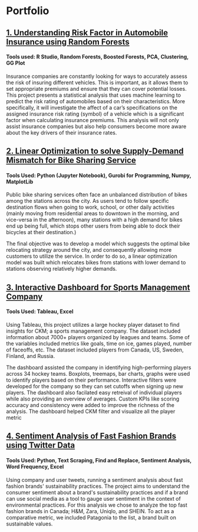 # Portfolio

## [1. Understanding Risk Factor in Automobile Insurance using Random Forests](https://github.com/teghwin404/predicting-insurance-risk.git)
#### Tools used: R Studio, Random Forests, Boosted Forests, PCA, Clustering, GG Plot

Insurance companies are constantly looking for ways to accurately assess the risk of insuring different vehicles. This is important, as it allows them to set appropriate premiums and ensure that they can cover potential losses. This project presents a statistical analysis that uses machine learning to predict the risk rating of automobiles based on their characteristics. More specifically, it will investigate the affect of a car’s specifications on the assigned insurance risk rating (symbol) of a vehicle which is a significant factor when calculating insurance premiums. This analysis will not only assist insurance companies but also help consumers become more aware about the key drivers of their insurance rates.

## [2. Linear Optimization to solve Supply-Demand Mismatch for Bike Sharing Service](https://github.com/teghwin404/bike-relocation-optimization.git)
#### Tools Used: Python (Jupyter Notebook), Gurobi for Programming, Numpy, MatplotLib

Public bike sharing services often face an unbalanced distribution of bikes among the stations across the city. As users tend to follow specific destination flows when going to work, school, or other daily activities (mainly moving from residential areas to downtown in the morning, and vice-versa in the afternoon), many stations with a high demand for bikes end up being full, which stops other users from being able to dock their bicycles at their destination.)

The final objective was to develop a model which suggests the optimal bike relocating strategy around the city, and consequently allowing more customers to utilize the service. In order to do so, a linear optimization model was built which relocates bikes from stations with lower demand to stations observing relatively higher demands.

## [3. Interactive Dashboard for Sports Management Company](https://github.com/teghwin404/sports-data-visualization.git)
#### Tools Used: Tableau, Excel

Using Tableau, this project utilizes a large hockey player dataset to find insights for CKM; a sports management company. The dataset included information about 7000+ players organized by leagues and teams. Some of the variables included metrics like goals, time on ice, games played, number of faceoffs, etc. The dataset included players from Canada, US, Sweden, Finland, and Russia.

The dashboard assisted the company in identifying high-performing players across 34 hockey teams. Boxplots, treemaps, bar charts, graphs were used to identify players based on their performance. Interactive filters were developed for the company so they can set cutoffs when signing up new players. The dashboard also facilated easy retreival of individual players while also providing an overview of averages. Custom KPIs like scoring accuracy and consistency were added to improve the richness of the analysis. The dashboard helped CKM filter and visualize all the player metric

## [4. Sentiment Analysis of Fast Fashion Brands using Twitter Data](https://github.com/teghwin404/sustainability-analysis-using-tweets.git)
#### Tools Used: Python, Text Scraping, Find and Replace, Sentiment Analysis, Word Frequency, Excel 

Using company and user tweets, running a sentiment analysis about fast fashion brands' sustainability practices. The project aims to understand the consumer sentiment about a brand's sustainability practices and if a brand can use social media as a tool to gauge user sentiment in the context of environmental practices. For this analysis we chose to analyze the top fast fashion brands in Canada; H&M, Zara, Uniqlo, and SHEIN. To act as a comparative metric, we included Patagonia to the list, a brand built on sustainable values.
